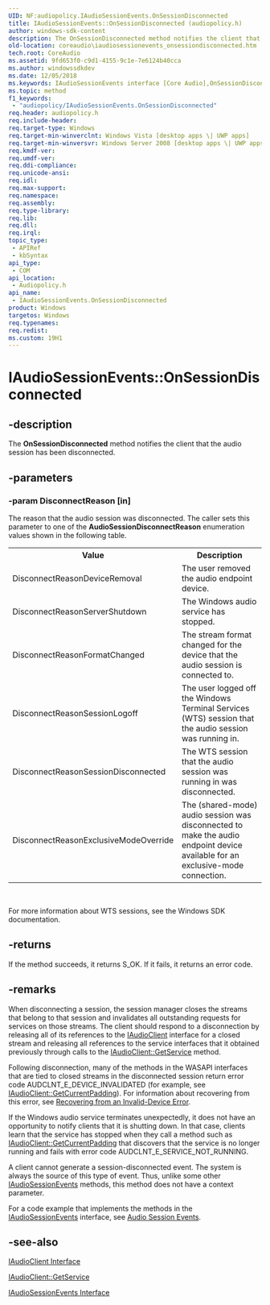 ```yaml
---
UID: NF:audiopolicy.IAudioSessionEvents.OnSessionDisconnected
title: IAudioSessionEvents::OnSessionDisconnected (audiopolicy.h)
author: windows-sdk-content
description: The OnSessionDisconnected method notifies the client that the audio session has been disconnected.
old-location: coreaudio\iaudiosessionevents_onsessiondisconnected.htm
tech.root: CoreAudio
ms.assetid: 9fd653f0-c9d1-4155-9c1e-7e6124b40cca
ms.author: windowssdkdev
ms.date: 12/05/2018
ms.keywords: IAudioSessionEvents interface [Core Audio],OnSessionDisconnected method, IAudioSessionEvents.OnSessionDisconnected, IAudioSessionEvents::OnSessionDisconnected, IAudioSessionEventsOnSessionDisconnected, OnSessionDisconnected, OnSessionDisconnected method [Core Audio], OnSessionDisconnected method [Core Audio],IAudioSessionEvents interface, audiopolicy/IAudioSessionEvents::OnSessionDisconnected, coreaudio.iaudiosessionevents_onsessiondisconnected
ms.topic: method
f1_keywords: 
 - "audiopolicy/IAudioSessionEvents.OnSessionDisconnected"
req.header: audiopolicy.h
req.include-header: 
req.target-type: Windows
req.target-min-winverclnt: Windows Vista [desktop apps \| UWP apps]
req.target-min-winversvr: Windows Server 2008 [desktop apps \| UWP apps]
req.kmdf-ver: 
req.umdf-ver: 
req.ddi-compliance: 
req.unicode-ansi: 
req.idl: 
req.max-support: 
req.namespace: 
req.assembly: 
req.type-library: 
req.lib: 
req.dll: 
req.irql: 
topic_type:
 - APIRef
 - kbSyntax
api_type:
 - COM
api_location:
 - Audiopolicy.h
api_name:
 - IAudioSessionEvents.OnSessionDisconnected
product: Windows
targetos: Windows
req.typenames: 
req.redist: 
ms.custom: 19H1
---
```


# IAudioSessionEvents::OnSessionDisconnected


## -description



The <b>OnSessionDisconnected</b> method notifies the client that the audio session has been disconnected.




## -parameters




### -param DisconnectReason [in]

The reason that the audio session was disconnected. The caller sets this parameter to one of the <b>AudioSessionDisconnectReason</b> enumeration values shown in the following table.

<table>
<tr>
<th>Value
                </th>
<th>Description
                </th>
</tr>
<tr>
<td>DisconnectReasonDeviceRemoval</td>
<td>The user removed the audio endpoint device.</td>
</tr>
<tr>
<td>DisconnectReasonServerShutdown</td>
<td>The Windows audio service has stopped.</td>
</tr>
<tr>
<td>DisconnectReasonFormatChanged</td>
<td>The stream format changed for the device that the audio session is connected to.</td>
</tr>
<tr>
<td>DisconnectReasonSessionLogoff</td>
<td>The user logged off the Windows Terminal Services (WTS) session that the audio session was running in.</td>
</tr>
<tr>
<td>DisconnectReasonSessionDisconnected</td>
<td>The WTS session that the audio session was running in was disconnected.</td>
</tr>
<tr>
<td>DisconnectReasonExclusiveModeOverride</td>
<td>The (shared-mode) audio session was disconnected to make the audio endpoint device available for an exclusive-mode connection.</td>
</tr>
</table>
 

For more information about WTS sessions, see the Windows SDK documentation.


## -returns



If the method succeeds, it returns S_OK. If it fails, it returns an error code.




## -remarks



When disconnecting a session, the session manager closes the streams that belong to that session and invalidates all outstanding requests for services on those streams. The client should respond to a disconnection by releasing all of its references to the <a href="https://docs.microsoft.com/windows/desktop/api/audioclient/nn-audioclient-iaudioclient">IAudioClient</a> interface for a closed stream and releasing all references to the service interfaces that it obtained previously through calls to the <a href="https://docs.microsoft.com/windows/desktop/api/audioclient/nf-audioclient-iaudioclient-getservice">IAudioClient::GetService</a> method.

Following disconnection, many of the methods in the WASAPI interfaces that are tied to closed streams in the disconnected session return error code AUDCLNT_E_DEVICE_INVALIDATED (for example, see <a href="https://docs.microsoft.com/windows/desktop/api/audioclient/nf-audioclient-iaudioclient-getcurrentpadding">IAudioClient::GetCurrentPadding</a>). For information about recovering from this error, see <a href="https://docs.microsoft.com/windows/desktop/CoreAudio/recovering-from-an-invalid-device-error">Recovering from an Invalid-Device Error</a>.

If the Windows audio service terminates unexpectedly, it does not have an opportunity to notify clients that it is shutting down. In that case, clients learn that the service has stopped when they call a method such as <a href="https://docs.microsoft.com/windows/desktop/api/audioclient/nf-audioclient-iaudioclient-getcurrentpadding">IAudioClient::GetCurrentPadding</a> that discovers that the service is no longer running and fails with error code AUDCLNT_E_SERVICE_NOT_RUNNING.

A client cannot generate a session-disconnected event. The system is always the source of this type of event. Thus, unlike some other <a href="https://docs.microsoft.com/windows/desktop/api/audiopolicy/nn-audiopolicy-iaudiosessionevents">IAudioSessionEvents</a> methods, this method does not have a context parameter.

For a code example that implements the methods in the <a href="https://docs.microsoft.com/windows/desktop/api/audiopolicy/nn-audiopolicy-iaudiosessionevents">IAudioSessionEvents</a> interface, see <a href="https://docs.microsoft.com/windows/desktop/CoreAudio/audio-session-events">Audio Session Events</a>.




## -see-also




<a href="https://docs.microsoft.com/windows/desktop/api/audioclient/nn-audioclient-iaudioclient">IAudioClient Interface</a>



<a href="https://docs.microsoft.com/windows/desktop/api/audioclient/nf-audioclient-iaudioclient-getservice">IAudioClient::GetService</a>



<a href="https://docs.microsoft.com/windows/desktop/api/audiopolicy/nn-audiopolicy-iaudiosessionevents">IAudioSessionEvents Interface</a>
 

 

